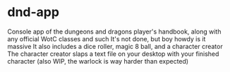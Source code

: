 # dnd-app
Console app of the dungeons and dragons player's handbook, along with any official WotC classes and such
It's not done, but boy howdy is it massive
It also includes a dice roller, magic 8 ball, and a character creator
The character creator slaps a text file on your desktop with your finished character (also WIP, the warlock is way harder than expected)
